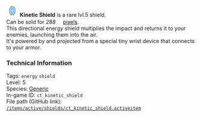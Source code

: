 ![ ](https://raw.githubusercontent.com/Ceterai/Enternia/main/items/active/shields/ct_kinetic_shield.png) **Kinetic Shield** is a rare lvl.5 shield.  
Can be sold for *288* <img src="https://starbounder.org/mediawiki/images/2/21/Pixel.png" width="12" height="16"/> [pixels](https://starbounder.org/Pixel).  
This directional energy shield multiplies the impact and returns it to your enemies, launching them into the air.  
It's powered by and projected from a special tiny wrist device that connects to your armor.

### Technical Information

Tags: `energy` `shield`  
Level: 5  
Species: [Generic](https://starbounder.org/Perfectly_Generic_Item)  
In-game ID: `ct_kinetic_shield`  
File path (GitHub link): [`/items/active/shields/ct_kinetic_shield.activeitem`](https://github.com/Ceterai/Enternia/blob/main/items/active/shields/ct_kinetic_shield.activeitem)
